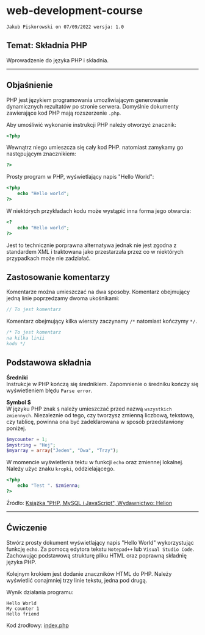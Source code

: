# web-development-course

`Jakub Piskorowski on 07/09/2022 wersja: 1.0`

## Temat: Składnia PHP

Wprowadzenie do języka PHP i składnia.

---

## Objaśnienie

PHP jest językiem programowania umozliwiającym generowanie dynamicznych rezultatów po stronie serwera. Domyślnie dokumenty zawierające kod PHP mają rozszerzenie `.php`. 

Aby umośliwić wykonanie instrukcji PHP należy otworzyć znacznik:
``` php
<?php
```

Wewnątrz niego umieszcza się cały kod PHP. natomiast zamykamy go następującym znacznikiem:
``` php
?>
```

Prosty program w PHP, wyświetlający napis "Hello World":
``` php
<?php
    echo "Hello world";
?>
```

W niektórych przykładach kodu może wystąpić inna forma jego otwarcia:
```php
<?
    echo "Hello world";
?>
```

Jest to technicznie porprawna alternatywa jednak nie jest zgodna z standardem XML i traktowana jako przestarzała przez co w niektórych przypadkach może nie zadziałać. 

## Zastosowanie komentarzy

Komentarze można umieszczać na dwa sposoby. Komentarz obejmujący jedną linie poprzedzamy dwoma ukośnikami:
``` php
// To jest komentarz
```

Komentarz obejmujący kilka wierszy zaczynamy `/*` natomiast kończymy `*/`.
``` php
/* To jest komentarz
na kilka linii
kodu */
```

## Podstawowa składnia

**Średniki** \
Instrukcje w PHP kończą się średnikiem. Zapomnienie o średniku kończy się wyświetleniem błędu `Parse error`.

**Symbol \$**  
W języku PHP znak `$` należy umieszczać przed nazwą `wszystkich zmiennych`. Niezaleznie od tego, czy tworzysz zmienną liczbową, tekstową, czy tablicę, powinna ona być zadeklarowana w sposób przedstawiony poniżej.
``` php
$mycounter = 1;
$mystring = "Hej";
$myarray = array("Jeden", "Dwa", "Trzy");
```

W momencie wyświetlenia tektu w funkcji `echo` oraz zmiennej lokalnej. Należy użyc znaku `kropki`, oddzielającego.
``` php
<?php
    echo "Test ". $zmienna;
?>
```


Źródło: [Książka "PHP, MySQL i JavaScript", Wydawnictwo: Helion](https://helion.pl/ksiazki/php-mysql-i-javascript-wprowadzenie-wydanie-v-robin-nixon,phmyj5.htm#format/e)

---

## Ćwiczenie 

Stwórz prosty dokument wyświetlający napis "Hello World" wykorzystując funkcję `echo`. Za pomocą edytora tekstu `Notepad++` lub `Visual Studio Code`. Zachowując podstawową strukturę pliku HTML oraz poprawną składnię języka PHP. 

Kolejnym krokiem jest dodanie znaczników HTML do PHP. Należy wyświetlić conajmniej trzy linie tekstu, jedna pod drugą. 

Wynik działania programu:

```text
Hello World
My counter 1
Hello friend
```

Kod źrodłowy: [index.php](index.php)